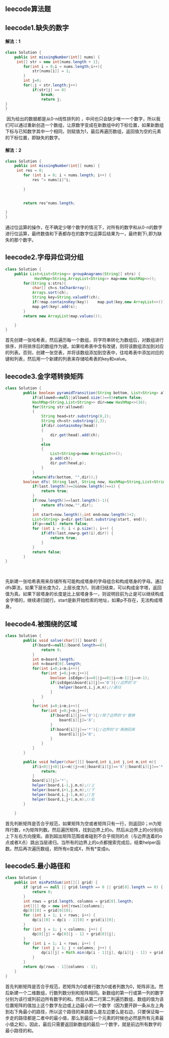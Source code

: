 ## leecode算法题

<!--more-->

## leecode1.缺失的数字

####  解法：1

```java
class Solution {
    public int missingNumber(int[] nums) {
     int[] str = new int[nums.length + 1];
        for(int i = 0;i < nums.length;i++){
            str[nums[i]] = 1;
        }
        int j=0;
        for(;j < str.length;j++)
            if(str[j] == 0)
                break;
                return j;
}
}
```

​		因为给出的数据都是从0-n线性排列的 ，中间也只会缺少唯一一个数字，所以我们可以通过重新创造一个数组，让原数字变成在新数组中的下标位置，如果新数组下标与已知数字其中一个相同，则赋值为1，最后再遍历数组，返回值为空的元素的下标位置，即缺失的数字。

#### 解法：2

```java
class Solution {
    public int missingNumber(int[] nums) {
     int res = 0;
		for (int i = 0; i < nums.length; i++) {
			res ^= nums[i]^i;
			
		}
		
		
		return res^nums.length;

}
}
```

​		通过位运算的操作，在不确定少哪个数字的情况下，对所有的数字和从0-n的数字进行位运算，最终数值和下表都存在的数字位运算后结果为一，最终剩下i,即为缺失的那个数字。

## leecode2.字母异位词分组

``` java
class Solution {
    public List<List<String>> groupAnagrams(String[] strs) {
             HashMap<String,ArrayList<String>> map=new HashMap<>();
        for(String s:strs){
            char[] ch=s.toCharArray();
            Arrays.sort(ch);
            String key=String.valueOf(ch);
            if(!map.containsKey(key))    map.put(key,new ArrayList<>());
            map.get(key).add(s);
        }
        return new ArrayList(map.values());

    }
}
```

​		首先创建一张哈希表，然后遍历每一个数组，将字符串转化为数组后，对数组进行排序，并将排序后的数组作为键。如果哈希表中含有改键，则将该数组添加到对应的列表。否则，创建一张空表，并将该数组添加到空表中，往哈希表中添加对应的键和列表，然后用一个新建的列表来存储哈希表的key和value。

## leecode3.金字塔转换矩阵

``` java
class Solution {
        public boolean pyramidTransition(String bottom, List<String> allowed) {
            if(allowed==null||allowed.size()==0)return false;
            HashMap<String,List<String>> dir=new HashMap<>(16);
            for(String str:allowed)
            {
                String head=str.substring(0,2);
                String ch=str.substring(2,3);
                if(dir.containsKey(head))
                {
                    dir.get(head).add(ch);
                }
                else
                {
                    List<String>p=new ArrayList<>();
                    p.add(ch);
                    dir.put(head,p);
                }
            }
            return(dfs(bottom, "",dir));}
        boolean dfs( String last, String now, HashMap<String,List<String>> dir){
            if(last.length()==2&&now.length()==1) {
                return true;
            }
            if(now.length()==last.length()-1){
                return dfs(now,"",dir);
            }
            int start=now.length();int end=now.length()+2;
            List<String> p=dir.get(last.substring(start, end));
            if(p==null) return false;
            for (int i = 0; i < p.size(); i++) {
                if(dfs(last,now+p.get(i),dir)) {
                    return true;
                }
            }
            return false;
        }
}
```

​		

​		先新建一张哈希表用来存储所有可能构成塔身的字母组合和构成塔身的字母。通过dfs算法，如果下层长度为2，上层长度为1，则递归结束，可以构成金字塔，返回值为真。如果下层塔身的长度是比上层塔身多一，则说明目前为止是可以继续构成金字塔的，继续递归就行。start是新开始检索的地址，如果p不存在，无法构成塔身。

## leecode4.被围绕的区域

``` java
class Solution {
        public void solve(char[][] board) {
            if(board==null||board.length==0){
                return 0;
            }
            int m=board.length;
            int n=board[0].length;
            for(int i=0;i<m;i++){
                for(int j=0;j<n;j++){
                    boolean isEdge=(i==0||j==0||i==m-1||j==n-1);
                    if(isEdge&&board[i][j]=='O'){//边界的'O'
                        helper(board,i,j,m,n);//递归
                    }
                }
            }
            for(int i=0;i<m;i++){
                for(int j=0;j<n;j++){
                    if(board[i][j]=='O'){//除了边界的'O'替换
                        board[i][j]='X';
                    }
                    if(board[i][j]=='*'){//边界的'O'再换回来
                        board[i][j]='O';
                    }
                }
            }
        }

        public void helper(char[][] board,int i,int j,int m,int n){
            if(i<0||j<0||i>=m||j>=n||board[i][j]=='X'||board[i][j]=='*'){
                return;
            }
            board[i][j]='*';
            helper(board,i-1,j,m,n);//上
            helper(board,i+1,j,m,n);//下
            helper(board,i,j-1,m,n);//左
            helper(board,i,j+1,m,n);//右
        }

    }
```

​		首先判断矩阵是否合乎规范，如果矩阵为空或者矩阵只有一行，则返回0；m为矩阵行数，n为矩阵列数。然后遍历矩阵，找到边界上的o。然后从边界上的o分别向上下左右方向搜索。直到超出矩阵范围或者碰到不合乎规则的点（与边界连着的o点或者X点）跳出当层递归。当所有的边界上的o点都搜索完成后，结束helper函数。然后再次遍历数组，把所有o变成X，所有*变成o。

## leecode5.最小路径和

``` java
class Solution {
    public int minPathSum(int[][] grid) {
        if (grid == null || grid.length == 0 || grid[0].length == 0) {
            return 0;
        }
        int rows = grid.length, columns = grid[0].length;
        int[][] dp = new int[rows][columns];
        dp[0][0] = grid[0][0];
        for (int i = 1; i < rows; i++) {
            dp[i][0] = dp[i - 1][0] + grid[i][0];
        }
        for (int j = 1; j < columns; j++) {
            dp[0][j] = dp[0][j - 1] + grid[0][j];
        }
        for (int i = 1; i < rows; i++) {
            for (int j = 1; j < columns; j++) {
                dp[i][j] = Math.min(dp[i - 1][j], dp[i][j - 1]) + grid[i][j];
            }
        }
        return dp[rows - 1][columns - 1];
    }
}
```

​		首先判断矩阵是否合乎规范，若矩阵为0或者行数为0或者列数为0，矩阵非法。然后新建一个二维数组，行数列数分别和矩阵相同。新数组的第一行或第一列的数字分别为该行或列前边所有数字的和。然后从第二行第二列遍历数组，数组的值为该位置矩阵的值加上这个数字左边或上边最小的一个数字（因为要开辟一条从左上角到右下角最小的路径，所以这个路径的来路要么是左边要么是右边，只要保证每一步走的路径都是二者中的最小值，那么到最后一个元素的时候也必然是所有元素最小值之和）。因此，最后只需要返回新数组的最后一个数字，就是前边所有数字的最小路径的和。
